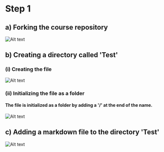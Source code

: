 # Step 1
## a) Forking the course repository
![Alt text](https://github.com/sree0917/ds4ph-bme/blob/master/Test/forking%20the%20course%20repository.png)

## b) Creating a directory called 'Test'
### (i) Creating the file
![Alt text](https://github.com/sree0917/ds4ph-bme/blob/master/Test/creating%20the%20file.png)
### (ii) Initializing the file as a folder
#### The file is initialized as a folder by adding a '/' at the end of the name.
![Alt text](https://github.com/sree0917/ds4ph-bme/blob/master/Test/adding%20Test.png)

## c) Adding a markdown file to the directory 'Test'
![Alt text](https://github.com/sree0917/ds4ph-bme/blob/master/Test/adding%20readme.png)
